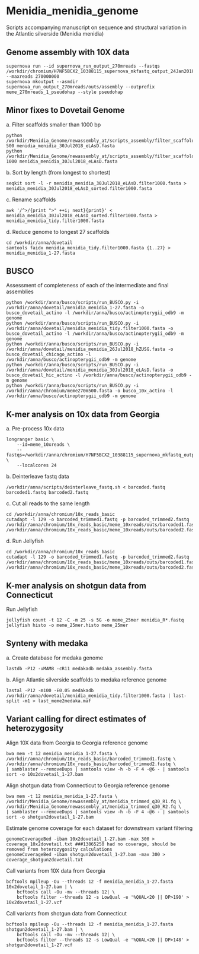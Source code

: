 # Menidia_menidia_genome
Scripts accompanying manuscript on sequence and structural variation in the Atlantic silverside (Menidia menidia)

## Genome assembly with 10X data

```
supernova run --id supernova_run_output_270mreads --fastqs /workdir/chromium/H7NF5BCX2_10388115_supernova_mkfastq_output_24Jan2018/outs/fastq_path/ --maxreads 270000000
supernova mkoutput --asmdir supernova_run_output_270mreads/outs/assembly --outprefix meme_270mreads_1_pseudohap --style pseudohap
```
## Minor fixes to Dovetail Genome
a. Filter scaffolds smaller than 1000 bp
```
python /workdir/Menidia_Genome/newassembly_at/scripts_assembly/filter_scaffolds.py 500 menidia_menidia_30Jul2018_eLAsD.fasta 
python /workdir/Menidia_Genome/newassembly_at/scripts_assembly/filter_scaffolds.py 1000 menidia_menidia_30Jul2018_eLAsD.fasta 
```
b. Sort by length (from longest to shortest)
```
seqkit sort -l -r menidia_menidia_30Jul2018_eLAsD.filter1000.fasta > menidia_menidia_30Jul2018_eLAsD_sorted.filter1000.fasta
```
c. Rename scaffolds
```
awk '/^>/{print ">" ++i; next}{print}' < menidia_menidia_30Jul2018_eLAsD_sorted.filter1000.fasta > menidia_menidia_tidy.filter1000.fasta
```
d. Reduce genome to longest 27 scaffolds
```
cd /workdir/anna/dovetail
samtools faidx menidia_menidia_tidy.filter1000.fasta {1..27} > menidia_menidia_1-27.fasta
```


## BUSCO
Assessment of completeness of each of the intermediate and final assemblies
```
python /workdir/anna/busco/scripts/run_BUSCO.py -i /workdir/anna/dovetail/menidia_menidia_1-27.fasta -o busco_dovetail_actino -l /workdir/anna/busco/actinopterygii_odb9 -m genome 
python /workdir/anna/busco/scripts/run_BUSCO.py -i /workdir/anna/dovetail/menidia_menidia_tidy.filter1000.fasta -o busco_dovetail_actino -l /workdir/anna/busco/actinopterygii_odb9 -m genome
python /workdir/anna/busco/scripts/run_BUSCO.py -i /workdir/anna/dovetail/menidia_menidia_26Jul2018_hZUSG.fasta -o busco_dovetail_chicago_actino -l /workdir/anna/busco/actinopterygii_odb9 -m genome
python /workdir/anna/busco/scripts/run_BUSCO.py -i /workdir/anna/dovetail/menidia_menidia_30Jul2018_eLAsD.fasta -o busco_dovetail_hic_actino -l /workdir/anna/busco/actinopterygii_odb9 -m genome
python /workdir/anna/busco/scripts/run_BUSCO.py -i /workdir/anna/chromium/meme270m500.fasta -o busco_10x_actino -l /workdir/anna/busco/actinopterygii_odb9 -m genome
```
## K-mer analysis on 10x data from Georgia
a. Pre-process 10x data 
```
longranger basic \
    --id=meme_10xreads \
    --fastqs=/workdir/anna/chromium/H7NF5BCX2_10388115_supernova_mkfastq_output_24Jan2018/outs/fastq_path/Project_9189_10561/Sample_65612_H7NF5BCX2_MEME1/decompressed \
    --localcores 24 
```
b. Deinterleave fastq data
```
/workdir/anna/scripts/deinterleave_fastq.sh < barcoded.fastq barcoded1.fastq barcoded2.fastq
```
c. Cut all reads to the same length
```
cd /workdir/anna/chromium/10x_reads_basic
cutadapt -l 129 -o barcoded_trimmed1.fastq -p barcoded_trimmed2.fastq /workdir/anna/chromium/10x_reads_basic/meme_10xreads/outs/barcoded1.fastq /workdir/anna/chromium/10x_reads_basic/meme_10xreads/outs/barcoded2.fastq
```
d. Run Jellyfish
```
cd /workdir/anna/chromium/10x_reads_basic
cutadapt -l 129 -o barcoded_trimmed1.fastq -p barcoded_trimmed2.fastq /workdir/anna/chromium/10x_reads_basic/meme_10xreads/outs/barcoded1.fastq /workdir/anna/chromium/10x_reads_basic/meme_10xreads/outs/barcoded2.fastq
```
## K-mer analysis on shotgun data from Connecticut
Run Jellyfish
```
jellyfish count -t 12 -C -m 25 -s 5G -o meme_25mer menidia_R*.fastq
jellyfish histo -o meme_25mer.histo meme_25mer
```

## Synteny with medaka
a. Create database for medaka genome
```
lastdb -P12 -uMAM8 -cR11 medakadb medaka_assembly.fasta
```
b. Align Atlantic silverside scaffolds to medaka reference genome
```
lastal -P12 -m100 -E0.05 medakadb /workdir/anna/dovetail/menidia_menidia_tidy.filter1000.fasta | last-split -m1 > last_meme2medaka.maf
```

## Variant calling for direct estimates of heterozygosity
Align 10X data from Georgia to Georgia reference genome
```
bwa mem -t 12 menidia_menidia_1-27.fasta \
/workdir/anna/chromium/10x_reads_basic/barcoded_trimmed1.fastq \
/workdir/anna/chromium/10x_reads_basic/barcoded_trimmed2.fastq \
| samblaster --removeDups | samtools view -h -b -F 4 -@6 - | samtools sort -o 10x2dovetail_1-27.bam
```
Align shotgun data from Connecticut to Georgia reference genome
```
bwa mem -t 12 menidia_menidia_1-27.fasta \
/workdir/Menidia_Genome/newassembly_at/menidia_trimmed_q30_R1.fq \
/workdir/Menidia_Genome/newassembly_at/menidia_trimmed_q30_R2.fq \
| samblaster --removeDups | samtools view -h -b -F 4 -@6 - | samtools sort -o shotgun2dovetail_1-27.bam
```
Estimate genome coverage for each dataset for downstream variant filtering
```
genomeCoverageBed -ibam 10x2dovetail_1-27.bam -max 300 > coverage_10x2dovetail.txt ###13865250 had no coverage, should be removed from heterozygosity calculations
genomeCoverageBed -ibam shotgun2dovetail_1-27.bam -max 300 > coverage_shotgun2dovetail.txt
```
Call variants from 10X data from Georgia
```
bcftools mpileup -Ou --threads 12 -f menidia_menidia_1-27.fasta 10x2dovetail_1-27.bam | \
    bcftools call -Ou -mv --threads 12| \
    bcftools filter --threads 12 -s LowQual -e '%QUAL<20 || DP>190' > 10x2dovetail_1-27.vcf
```
Call variants from shotgun data from Connecticut
```
bcftools mpileup -Ou --threads 12 -f menidia_menidia_1-27.fasta shotgun2dovetail_1-27.bam | \
    bcftools call -Ou -mv --threads 12| \
    bcftools filter --threads 12 -s LowQual -e '%QUAL<20 || DP>148' > shotgun2dovetail_1-27.vcf 
```
